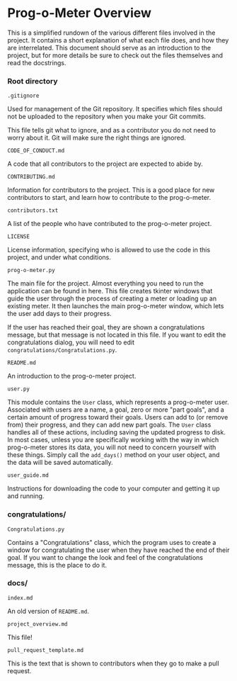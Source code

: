 # Prog-o-Meter Overview

This is a simplified rundown of the various different files involved in the project.
It contains a short explanation of what each file does, and how they are interrelated.
This document should serve as an introduction to the project, but for more details be sure
to check out the files themselves and read the docstrings.

### Root directory

`.gitignore`

Used for management of the Git repository. It specifies which files should not be uploaded
to the repository when you make your Git commits.

This file tells git what to ignore, and as a contributor you do not need to worry about it. Git will make sure the right things are ignored.

`CODE_OF_CONDUCT.md`

A code that all contributors to the project are expected to abide by.

`CONTRIBUTING.md`

Information for contributors to the project.
This is a good place for new contributors to start, and learn how to contribute to the prog-o-meter.

`contributors.txt`

A list of the people who have contributed to the prog-o-meter project.

`LICENSE`

License information, specifying who is allowed to use the code in this project, and under what conditions.

`prog-o-meter.py`

The main file for the project. Almost everything you need to run the application can be found in here.
This file creates tkinter windows that guide the user through the process of creating a meter or loading
up an existing meter. It then launches the main prog-o-meter window, which lets the user add days
to their progress.

If the user has reached their goal, they are shown a congratulations message, but that message is
not located in this file. If you want to edit the congratulations dialog, you will need to edit
`congratulations/Congratulations.py`.

`README.md`

An introduction to the prog-o-meter project.

`user.py`

This module contains the `User` class, which represents a prog-o-meter user. Associated with users are
a name, a goal, zero or more "part goals", and a certain amount of progress toward their goals. Users
can add to (or remove from) their progress, and they can add new part goals. The `User` class handles
all of these actions, including saving the updated progress to disk. In most cases, unless you are
specifically working with the way in which prog-o-meter stores its data, you will not need to concern
yourself with these things. Simply call the `add_days()` method on your user object, and the data
will be saved automatically.

`user_guide.md`

Instructions for downloading the code to your computer and getting it up and running.


### congratulations/

`Congratulations.py`

Contains a "Congratulations" class, which the program uses to create a window for congratulating the
user when they have reached the end of their goal. If you want to change the look and feel of the
congratulations message, this is the place to do it.

### docs/

`index.md`

An old version of `README.md`.

`project_overview.md`

This file!

`pull_request_template.md`

This is the text that is shown to contributors when they go to make a pull request.
